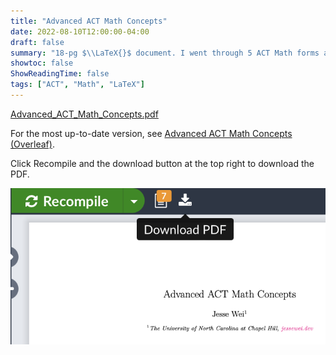 ```yaml
---
title: "Advanced ACT Math Concepts"
date: 2022-08-10T12:00:00-04:00
draft: false
summary: "18-pg $\\LaTeX{}$ document. I went through 5 ACT Math forms and wrote about all concepts I considered advanced."
showtoc: false
ShowReadingTime: false
tags: ["ACT", "Math", "LaTeX"]
---
```


[Advanced_ACT_Math_Concepts.pdf](https://drive.google.com/file/d/1Fq66bmaix6w9pDFY-QEQFMooCSxVTZP5/view?usp=share_link)

For the most up-to-date version, see [Advanced ACT Math Concepts (Overleaf)](https://www.overleaf.com/read/rhmqqyskcrwp).

Click Recompile and the download button at the top right to download the PDF.

![Overleaf download button](img/overleaf_download.jpg)
